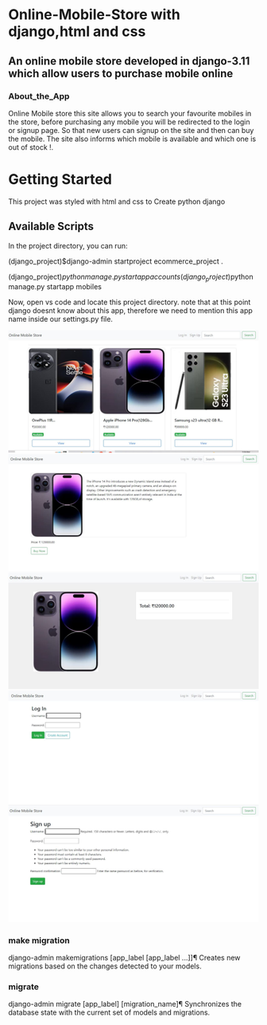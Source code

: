 # Online-Mobile-Store with django,html and css
## An online mobile store developed in django-3.11 which allow users to purchase mobile online 

### About_the_App
Online Mobile store  this site allows you to search your favourite mobiles in the store, before purchasing any mobile you will be redirected to the login or signup page. So that new users can signup on the site and then can buy the mobile. The site also informs which mobile is available and which one is out of stock !.

# Getting Started
This project was styled with html and css to Create python django

## Available Scripts
In the project directory, you can run:

(django_project)$django-admin startproject ecommerce_project . 

(django_project)$python manage.py startapp accounts
(django_project)$python manage.py startapp mobiles

Now, open  vs code and locate this project directory. note that at this point django doesnt know about this app, therefore we need to mention this app name inside our settings.py file.

![home_page](read/home.JPG)
![detail_view](read/detail.JPG)
![Checkout_page](read/checkout.JPG)
![login_page](read/login.JPG)
![signup_page](read/signup.JPG)

### make migration
django-admin makemigrations [app_label [app_label ...]]¶
Creates new migrations based on the changes detected to your models. 
### migrate
django-admin migrate [app_label] [migration_name]¶
Synchronizes the database state with the current set of models and migrations. 